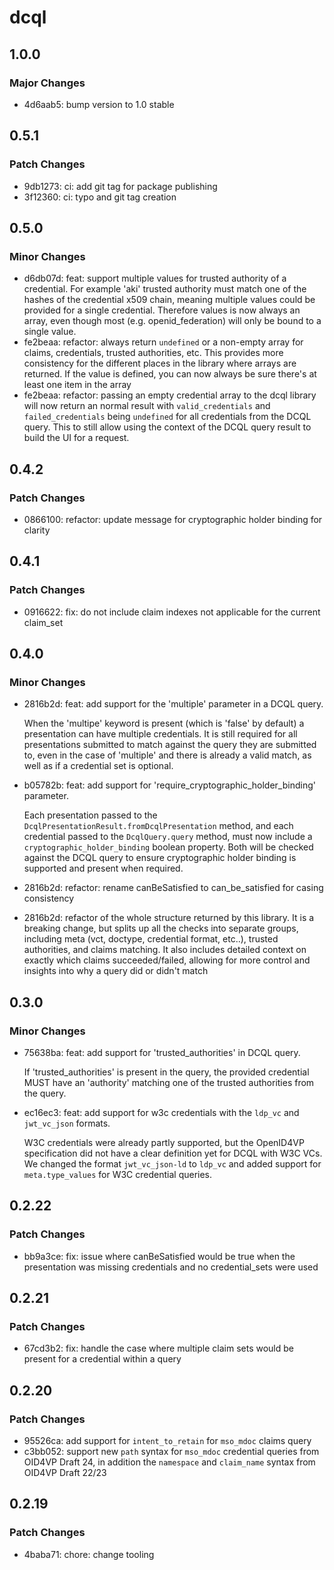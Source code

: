 # dcql

## 1.0.0
### Major Changes

- 4d6aab5: bump version to 1.0 stable

## 0.5.1
### Patch Changes

- 9db1273: ci: add git tag for package publishing
- 3f12360: ci: typo and git tag creation

## 0.5.0

### Minor Changes

- d6db07d: feat: support multiple values for trusted authority of a credential. For example 'aki' trusted authority must match one of the hashes of the credential x509 chain, meaning multiple values could be provided for a single credential. Therefore values is now always an array, even though most (e.g. openid_federation) will only be bound to a single value.
- fe2beaa: refactor: always return `undefined` or a non-empty array for claims, credentials, trusted authorities, etc. This provides more consistency for the different places in the library where arrays are returned. If the value is defined, you can now always be sure there's at least one item in the array
- fe2beaa: refactor: passing an empty credential array to the dcql library will now return an normal result with `valid_credentials` and `failed_credentials` being `undefined` for all credentials from the DCQL query. This to still allow using the context of the DCQL query result to build the UI for a request.

## 0.4.2

### Patch Changes

- 0866100: refactor: update message for cryptographic holder binding for clarity

## 0.4.1

### Patch Changes

- 0916622: fix: do not include claim indexes not applicable for the current claim_set

## 0.4.0

### Minor Changes

- 2816b2d: feat: add support for the 'multiple' parameter in a DCQL query.

  When the 'multipe' keyword is present (which is 'false' by default) a presentation can have multiple credentials.
  It is still required for all presentations submitted to match against the query they are submitted to, even in the case
  of 'multiple' and there is already a valid match, as well as if a credential set is optional.

- b05782b: feat: add support for 'require_cryptographic_holder_binding' parameter.

  Each presentation passed to the `DcqlPresentationResult.fromDcqlPresentation` method, and each credential passed to the `DcqlQuery.query` method, must now include a `cryptographic_holder_binding` boolean property. Both will be checked against the DCQL query to ensure cryptographic holder binding is supported and present when required.

- 2816b2d: refactor: rename canBeSatisfied to can_be_satisfied for casing consistency
- 2816b2d: refactor of the whole structure returned by this library. It is a breaking change, but splits up all the checks into separate groups, including meta (vct, doctype, credential format, etc..), trusted authorities, and claims matching. It also includes detailed context on exactly which claims succeeded/failed, allowing for more control and insights into why a query did or didn't match

## 0.3.0

### Minor Changes

- 75638ba: feat: add support for 'trusted_authorities' in DCQL query.

  If 'trusted_authorities' is present in the query, the provided credential MUST have an 'authority' matching one of
  the trusted authorities from the query.

- ec16ec3: feat: add support for w3c credentials with the `ldp_vc` and `jwt_vc_json` formats.

  W3C credentials were already partly supported, but the OpenID4VP specification did not have a clear
  definition yet for DCQL with W3C VCs. We changed the format `jwt_vc_json-ld` to `ldp_vc` and added support
  for `meta.type_values` for W3C credential queries.

## 0.2.22

### Patch Changes

- bb9a3ce: fix: issue where canBeSatisfied would be true when the presentation was missing credentials and no credential_sets were used

## 0.2.21

### Patch Changes

- 67cd3b2: fix: handle the case where multiple claim sets would be present for a credential within a query

## 0.2.20

### Patch Changes

- 95526ca: add support for `intent_to_retain` for `mso_mdoc` claims query
- c3bb052: support new `path` syntax for `mso_mdoc` credential queries from OID4VP Draft 24, in addition the `namespace` and `claim_name` syntax from OID4VP Draft 22/23

## 0.2.19

### Patch Changes

- 4baba71: chore: change tooling
